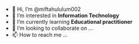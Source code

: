 - 👋 Hi, I’m @miftahululum002
- 👀 I’m interested in <b>Information Technology</b>
- 🌱 I’m currently learning <b>Educational practitioner</b>
- 💞️ I’m looking to collaborate on ...
- 📫 How to reach me ...

<!---
miftahululum002/miftahululum002 is a ✨ special ✨ repository because its `README.md` (this file) appears on your GitHub profile.
You can click the Preview link to take a look at your changes.
--->
